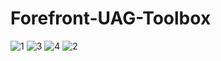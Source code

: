 # Forefront-UAG-Toolbox

![1](https://github.com/Rainier-MSFT/Forefront_UAG_Toolbox/assets/6311098/d244f252-f31c-4fa7-a8e3-1d6e135a251f)
![3](https://github.com/Rainier-MSFT/Forefront_UAG_Toolbox/assets/6311098/f4df7bdb-82b5-4a7b-84d4-a78739fa25db)
![4](https://github.com/Rainier-MSFT/Forefront_UAG_Toolbox/assets/6311098/278f091a-8309-4c78-9f7d-f0d2462e11a9)
![2](https://github.com/Rainier-MSFT/Forefront_UAG_Toolbox/assets/6311098/58fc052e-38bc-476c-95a8-6555de1b050a)

